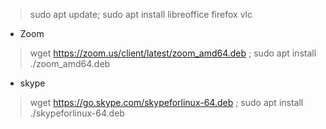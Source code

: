 > sudo apt update; sudo apt install libreoffice firefox vlc

* Zoom
> wget https://zoom.us/client/latest/zoom_amd64.deb ;
> sudo apt install ./zoom_amd64.deb

* skype
> wget https://go.skype.com/skypeforlinux-64.deb ;
> sudo apt install ./skypeforlinux-64.deb
